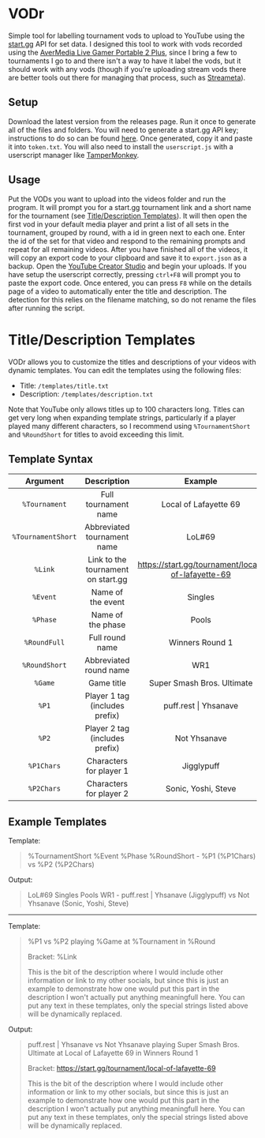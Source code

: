 # VODr

Simple tool for labelling tournament vods to upload to YouTube using the [start.gg](https://start.gg) API for set data. I designed this tool to work with vods recorded using the [AverMedia Live Gamer Portable 2 Plus](https://www.avermedia.com/us/product-detail/GC513), since I bring a few to tournaments I go to and there isn't a way to have it label the vods, but it should work with any vods (though if you're uploading stream vods there are better tools out there for managing that process, such as [Streameta](https://streameta.com/)).

## Setup 

Download the latest version from the releases page. Run it once to generate all of the files and folders. You will need to generate a start.gg API key; instructions to do so can be found [here](https://developer.smash.gg/docs/authentication). Once generated, copy it and paste it into `token.txt`. You will also need to install the `userscript.js` with a userscript manager like [TamperMonkey](https://www.tampermonkey.net/).

## Usage

Put the VODs you want to upload into the videos folder and run the program. It will prompt you for a start.gg tournament link and a short name for the tournament (see [Title/Description Templates](#titledescription-templates)). It will then open the first vod in your default media player and print a list of all sets in the tournament, grouped by round, with a id in green next to each one. Enter the id of the set for that video and respond to the remaining prompts and repeat for all remaining videos. After you have finished all of the videos, it will copy an export code to your clipboard and save it to `export.json` as a backup. Open the [YouTube Creator Studio](https://www.youtube.com/upload) and begin your uploads. If you have setup the userscript correctly, pressing `ctrl+F8` will prompt you to paste the export code. Once entered, you can press `F8` while on the details page of a video to automatically enter the title and description. The detection for this relies on the filename matching, so do not rename the files after running the script.

# Title/Description Templates

VODr allows you to customize the titles and descriptions of your videos with dynamic templates. You can edit the templates using the following files:

- Title: `/templates/title.txt`
- Description: `/templates/description.txt`

Note that YouTube only allows titles up to 100 characters long. Titles can get very long when expanding template strings, particularly if a player played many different characters, so I recommend using `%TournamentShort` and `%RoundShort` for titles to avoid exceeding this limit.

## Template Syntax

|      Argument      |            Description             |                      Example                      |
| :----------------: | :--------------------------------: | :-----------------------------------------------: |
|   `%Tournament`    |        Full tournament name        |               Local of Lafayette 69               |
| `%TournamentShort` |    Abbreviated tournament name     |                      LoL#69                       |
|      `%Link`       | Link to the tournament on start.gg | https://start.gg/tournament/local-of-lafayette-69 |
|      `%Event`      |         Name of the event          |                      Singles                      |
|      `%Phase`      |         Name of the phase          |                       Pools                       |
|    `%RoundFull`    |          Full round name           |                  Winners Round 1                  |
|   `%RoundShort`    |       Abbreviated round name       |                        WR1                        |
|      `%Game`       |             Game title             |            Super Smash Bros. Ultimate             |
|       `%P1`        |   Player 1 tag (includes prefix)   |               puff.rest \| Yhsanave               |
|       `%P2`        |   Player 2 tag (includes prefix)   |                   Not Yhsanave                    |
|     `%P1Chars`     |      Characters for player 1       |                    Jigglypuff                     |
|     `%P2Chars`     |      Characters for player 2       |                Sonic, Yoshi, Steve                |

## Example Templates

Template:

> %TournamentShort %Event %Phase %RoundShort - %P1 (%P1Chars) vs %P2 (%P2Chars)

Output:

>  LoL#69 Singles Pools WR1 - puff.rest | Yhsanave (Jigglypuff) vs Not Yhsanave (Sonic, Yoshi, Steve)

---

Template:

> %P1 vs %P2 playing %Game at %Tournament in %Round
> 
> Bracket: %Link 
>
> This is the bit of the description where I would include other information or link to my other socials, but since this is just an example to demonstrate how one would put this part in the description I won't actually put anything meaningfull here. You can put any text in these templates, only the special strings listed above will be dynamically replaced.

Output: 

> puff.rest | Yhsanave vs Not Yhsanave playing Super Smash Bros. Ultimate at Local of Lafayette 69 in Winners Round 1
> 
> Bracket: https://start.gg/tournament/local-of-lafayette-69
>
> This is the bit of the description where I would include other information or link to my other socials, but since this is just an example to demonstrate how one would put this part in the description I won't actually put anything meaningfull here. You can put any text in these templates, only the special strings listed above will be dynamically replaced.
